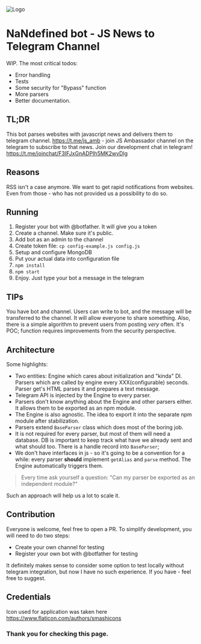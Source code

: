 ![Logo](https://github.com/tryshchenko/js-news-bot/raw/master/icon.png)
# NaNdefined bot - JS News to Telegram Channel
WIP.
The most critical todos:
- Error handling
- Tests
- Some security for "Bypass" function
- More parsers
- Better documentation.

## TL;DR
This bot parses websites with javascript news and delivers them to telegram channel.
https://t.me/js_amb - join JS Ambassador channel on the telegram to subscribe to that news.
Join our development chat in telegram!
https://t.me/joinchat/F3IFJxGnADPIh5MK2wvDlg

## Reasons
RSS isn't a case anymore. We want to get rapid notifications from websites. Even from those - who has not provided us a possibility to do so.

## Running
1. Register your bot with @botfather. It will give you a token
2. Create a channel. Make sure it's public.
3. Add bot as an admin to the channel
2. Create token file: `cp config-example.js config.js`
3. Setup and configure MongoDB
3. Put your actual data into configuration file
4. `npm install`
5. `npm start`
6. Enjoy. Just type your bot a message in the telegram

## TIPs
You have bot and channel. Users can write to bot, and the message will be transferred to the channel. It will allow everyone to share something. Also, there is a simple algorithm to prevent users from posting *very* often. It's POC; function requires improvements from the security perspective.

## Architecture
Some highlights:
- Two entities: Engine which cares about initialization and "kinda" DI. Parsers which are called by engine every XXX(configurable) seconds. Parser get's HTML parses it and prepares a text message.
- Telegram API is injected by the Engine to every parser.
- Parsers don't know anything about the Engine and other parsers either. It allows them to be exported as an npm module.
- The Engine is also agnostic. The idea to export it into the separate npm module after stabilization.
- Parsers extend `BaseParser` class which does most of the boring job.
- It is not required for every parser, but most of them will need a database. DB is important to keep track what have we already sent and what should too. There is a handle record into `BaseParser`;
- We don't have interfaces in js - so it's going to be a convention for a while: every parser **should** implement `getAlias` and `parse` method. The Engine automatically triggers them.

> Every time ask yourself a question: 
> "Can my parser be exported as an independent module?" 

Such an approach will help us a lot to scale it.

## Contribution
Everyone is welcome, feel free to open a PR.
To simplify development, you will need to do two steps:
- Create your own channel for testing
- Register your own bot with @botfather for testing

It definitely makes sense to consider some option to test locally without telegram integration, but now I have no such experience. If you have - feel free to suggest.

## Credentials
Icon used for application was taken here https://www.flaticon.com/authors/smashicons

### Thank you for checking this page.
